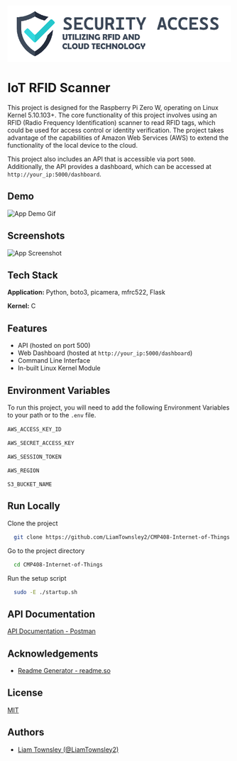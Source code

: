 
![Logo](./.github/logo.png)


# IoT RFID Scanner
This project is designed for the Raspberry Pi Zero W, operating on Linux Kernel 5.10.103+. The core functionality of this project involves using an RFID (Radio Frequency Identification) scanner to read RFID tags, which could be used for access control or identity verification. The project takes advantage of the capabilities of Amazon Web Services (AWS) to extend the functionality of the local device to the cloud.

This project also includes an API that is accessible via port `5000`. Additionally, the API provides a dashboard, which can be accessed at `http://your_ip:5000/dashboard`.
## Demo

![App Demo Gif](https://via.placeholder.com/468x300?text=App+Demo+Gif)


## Screenshots

![App Screenshot](https://via.placeholder.com/468x300?text=App+Screenshot+Here)


## Tech Stack

**Application:** Python, boto3, picamera, mfrc522, Flask

**Kernel:** C


## Features

- API (hosted on port 500)
- Web Dashboard (hosted at `http://your_ip:5000/dashboard`)
- Command Line Interface
- In-built Linux Kernel Module


## Environment Variables

To run this project, you will need to add the following Environment Variables to your path or to the `.env` file.

`AWS_ACCESS_KEY_ID`

`AWS_SECRET_ACCESS_KEY`

`AWS_SESSION_TOKEN`

`AWS_REGION`

`S3_BUCKET_NAME`



## Run Locally

Clone the project

```bash
  git clone https://github.com/LiamTownsley2/CMP408-Internet-of-Things.git
```

Go to the project directory

```bash
  cd CMP408-Internet-of-Things
```

Run the setup script
```bash
  sudo -E ./startup.sh
```


## API Documentation

[API Documentation - Postman](https://cmp315.postman.co/workspace/New-Team-Workspace~ef0c1772-3d09-4444-98f4-23cfd4ed276a/collection/17093352-3ed4eabc-e8e3-4db1-9764-f164260748e8?action=share&creator=17093352)


## Acknowledgements

 - [Readme Generator - readme.so](https://readme.so/)
## License

[MIT](https://choosealicense.com/licenses/mit/)


## Authors

- [Liam Townsley (@LiamTownsley2)](https://www.github.com/LiamTownsley2)

